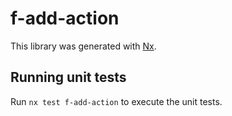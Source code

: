 # f-add-action

This library was generated with [Nx](https://nx.dev).

## Running unit tests

Run `nx test f-add-action` to execute the unit tests.
